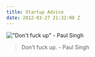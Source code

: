 ```yaml
---
title: Startup Advice
date: 2012-03-27 21:32:00 Z
---
```


!["Don't fuck up" - Paul Singh](https://24.media.tumblr.com/tumblr_ltjr7ysCzH1qz9xrvo1_r1_500.jpg)

> Don't fuck up. - Paul Singh
